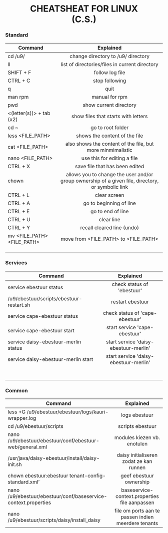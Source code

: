 <h1 style="text-align:center;">
CHEATSHEAT FOR LINUX <br>(C.S.)
</h1>
<h3> Standard </h3>

| Command        | Explained           
| ------------- |:-------------:
| cd /u9/             | change directory to /u9/ directory
| ll  | list of directories/files in current directory  
|SHIFT + F|follow log file
|CTRL + C|stop following
|q|quit
|man rpm|manual for rpm
|pwd|show current directory
|&lt;(letter(s))&gt; + tab (x2)|show files that starts with letters
|cd ~|go to root folder
|less &lt;FILE_PATH&gt;|shows the content of the file
|cat &lt;FILE_PATH&gt;|also shows the content of the file, but more minmimalistic
|nano &lt;FILE_PATH&gt;|use this for editing a file
|CTRL + X|save file that has been edited
|chown|allows you to change the user and/or group ownership of a given file, directory, or symbolic link
|CTRL + L|clear screen
|CTRL + A|go to beginning of line
|CTRL + E|go to end of line
|CTRL + U|clear line
|CTRL + Y|recall cleared line (undo)
|mv &lt;FILE_PATH&gt; &lt;FILE_PATH&gt;|move from &lt;FILE_PATH&gt; to &lt;FILE_PATH&gt;
||
||
||



<h3> Services </h3>

| Command        | Explained           
| ------------- |:-------------:
|service ebestuur status| check status of 'ebestuur' 
|/u9/ebestuur/scripts/ebestuur-restart.sh|restart ebestuur
|service cape-ebestuur status|check status of 'cape-ebestuur'
|service cape-ebestuur start|start service 'cape-ebestuur'
|service daisy-ebestuur-merlin status| start service 'daisy-ebestuur-merlin'
|service daisy-ebestuur-merlin start| start service 'daisy-ebestuur-merlin'
||
||
||
||
||
||
||

<h3> Common </h3>

| Command        | Explained           
| ------------- |:-------------:
|less +G /u9/ebestuur/ebestuur/logs/kauri-wrapper.log|logs ebestuur
|cd /u9/ebestuur/scripts|scripts ebestuur
|nano /u9/ebestuur/ebestuur/conf/ebestuur-web/general.xml|modules kiezen vb. enotulen
|/usr/java/daisy-ebestuur/install/daisy-init.sh|daisy initialiseren zodat ze kan runnen
|chown ebestuur:ebestuur tenant-config-standard.xml’|geef ebestuur ownership 
|nano /u9/ebestuur/ebestuur/conf/baseservice-context.properties|baseservice-context.properties file aanpassen
|nano /u9/ebestuur/scripts/daisy/install_daisy|file om ports aan te passen indien meerdere tenants